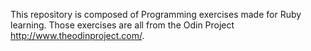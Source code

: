 This repository is composed of Programming exercises made for Ruby learning. Those exercises are all from the Odin Project http://www.theodinproject.com/.